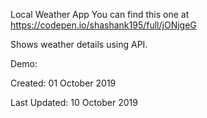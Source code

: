 Local Weather App
You can find this one at https://codepen.io/shashank195/full/jONjgeG

Shows weather details using API.

Demo:

Created: 01 October 2019

Last Updated: 10 October 2019














